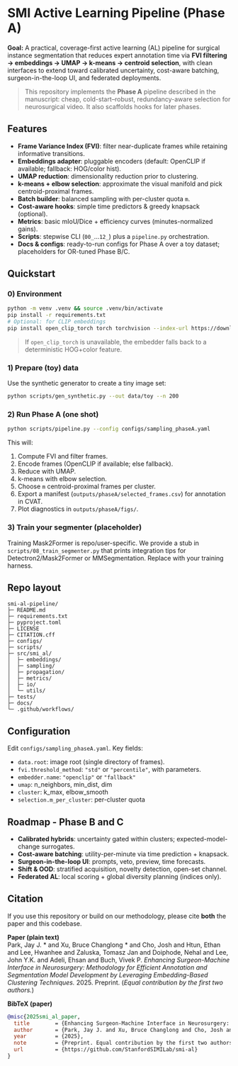 # SMI Active Learning Pipeline (Phase A)

**Goal:** A practical, coverage-first active learning (AL) pipeline for surgical instance segmentation that reduces expert annotation time via **FVI filtering → embeddings → UMAP → k-means → centroid selection**, with clean interfaces to extend toward calibrated uncertainty, cost-aware batching, surgeon-in-the-loop UI, and federated deployments.

> This repository implements the **Phase A** pipeline described in the manuscript: cheap, cold-start–robust, redundancy-aware selection for neurosurgical video. It also scaffolds hooks for later phases.

## Features
- **Frame Variance Index (FVI)**: filter near-duplicate frames while retaining informative transitions.
- **Embeddings adapter**: pluggable encoders (default: OpenCLIP if available; fallback: HOG/color hist).
- **UMAP reduction**: dimensionality reduction prior to clustering.
- **k-means + elbow selection**: approximate the visual manifold and pick centroid-proximal frames.
- **Batch builder**: balanced sampling with per-cluster quota `m`.
- **Cost-aware hooks**: simple time predictors & greedy knapsack (optional).
- **Metrics**: basic mIoU/Dice + efficiency curves (minutes-normalized gains).
- **Scripts**: stepwise CLI (`00_`…`12_`) plus a `pipeline.py` orchestration.
- **Docs & configs**: ready-to-run configs for Phase A over a toy dataset; placeholders for OR-tuned Phase B/C.

## Quickstart
### 0) Environment
```bash
python -m venv .venv && source .venv/bin/activate
pip install -r requirements.txt
# Optional: for CLIP embeddings
pip install open_clip_torch torch torchvision --index-url https://download.pytorch.org/whl/cu121  # adjust CUDA/CPU
```
> If `open_clip_torch` is unavailable, the embedder falls back to a deterministic HOG+color feature.

### 1) Prepare (toy) data
Use the synthetic generator to create a tiny image set:
```bash
python scripts/gen_synthetic.py --out data/toy --n 200
```

### 2) Run Phase A (one shot)
```bash
python scripts/pipeline.py --config configs/sampling_phaseA.yaml
```
This will:
1. Compute FVI and filter frames.
2. Encode frames (OpenCLIP if available; else fallback).
3. Reduce with UMAP.
4. k-means with elbow selection.
5. Choose `m` centroid-proximal frames per cluster.
6. Export a manifest (`outputs/phaseA/selected_frames.csv`) for annotation in CVAT.
7. Plot diagnostics in `outputs/phaseA/figs/`.

### 3) Train your segmenter (placeholder)
Training Mask2Former is repo/user-specific. We provide a stub in `scripts/08_train_segmenter.py` that prints integration tips for Detectron2/Mask2Former or MMSegmentation. Replace with your training harness.

## Repo layout
```
smi-al-pipeline/
├─ README.md
├─ requirements.txt
├─ pyproject.toml
├─ LICENSE
├─ CITATION.cff
├─ configs/
├─ scripts/
├─ src/smi_al/
│  ├─ embeddings/
│  ├─ sampling/
│  ├─ propagation/
│  ├─ metrics/
│  ├─ io/
│  └─ utils/
├─ tests/
├─ docs/
└─ .github/workflows/
```

## Configuration
Edit `configs/sampling_phaseA.yaml`. Key fields:
- `data.root`: image root (single directory of frames).
- `fvi.threshold_method`: `"std"` or `"percentile"`, with parameters.
- `embedder.name`: `"openclip"` or `"fallback"`
- `umap`: n_neighbors, min_dist, dim
- `cluster`: k_max, elbow_smooth
- `selection.m_per_cluster`: per-cluster quota

## Roadmap - Phase B and C
- **Calibrated hybrids**: uncertainty gated within clusters; expected-model-change surrogates.
- **Cost-aware batching**: utility-per-minute via time prediction + knapsack.
- **Surgeon-in-the-loop UI**: prompts, veto, preview, time forecasts.
- **Shift & OOD**: stratified acquisition, novelty detection, open-set channel.
- **Federated AL**: local scoring + global diversity planning (indices only).

## Citation


If you use this repository or build on our methodology, please cite **both** the paper and this codebase.

**Paper (plain text)**  
Park, Jay J. * and Xu, Bruce Changlong * and Cho, Josh and Htun, Ethan and Lee, Hwanhee and Zaluska, Tomasz Jan and Doiphode, Nehal and Lee, John Y.K. and Adeli, Ehsan and Buch, Vivek P. *Enhancing Surgeon-Machine Interface in Neurosurgery: Methodology for Efficient Annotation and Segmentation Model Development by Leveraging Embedding-Based Clustering Techniques.* 2025. Preprint. (*Equal contribution by the first two authors.*)

**BibTeX (paper)**
```bibtex
@misc{2025smi_al_paper,
  title        = {Enhancing Surgeon-Machine Interface in Neurosurgery: Methodology for Efficient Annotation and Segmentation Model Development by Leveraging Embedding-Based Clustering Techniques},
  author       = {Park, Jay J. and Xu, Bruce Changlong and Cho, Josh and Htun, Ethan and Lee, Hwanhee and Zaluska, Tomasz Jan and Doiphode, Nehal and Lee, John Y.K. and Adeli, Ehsan and Buch, Vivek P.},
  year         = {2025},
  note         = {Preprint. Equal contribution by the first two authors.},
  url          = {https://github.com/StanfordSIMILab/smi-al}
}

